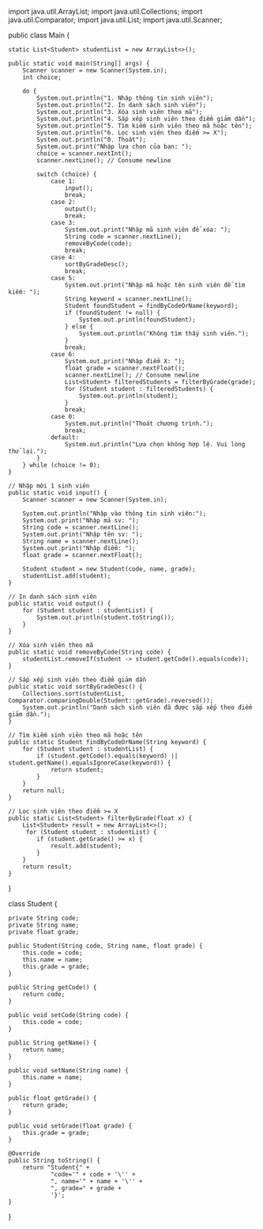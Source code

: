 import java.util.ArrayList;
import java.util.Collections;
import java.util.Comparator;
import java.util.List;
import java.util.Scanner;

public class Main {

    static List<Student> studentList = new ArrayList<>();

    public static void main(String[] args) {
        Scanner scanner = new Scanner(System.in);
        int choice;

        do {
            System.out.println("1. Nhập thông tin sinh viên");
            System.out.println("2. In danh sách sinh viên");
            System.out.println("3. Xóa sinh viên theo mã");
            System.out.println("4. Sắp xếp sinh viên theo điểm giảm dần");
            System.out.println("5. Tìm kiếm sinh viên theo mã hoặc tên");
            System.out.println("6. Lọc sinh viên theo điểm >= X");
            System.out.println("0. Thoát");
            System.out.print("Nhập lựa chọn của bạn: ");
            choice = scanner.nextInt();
            scanner.nextLine(); // Consume newline

            switch (choice) {
                case 1:
                    input();
                    break;
                case 2:
                    output();
                    break;
                case 3:
                    System.out.print("Nhập mã sinh viên để xóa: ");
                    String code = scanner.nextLine();
                    removeByCode(code);
                    break;
                case 4:
                    sortByGradeDesc();
                    break;
                case 5:
                    System.out.print("Nhập mã hoặc tên sinh viên để tìm kiếm: ");
                    String keyword = scanner.nextLine();
                    Student foundStudent = findByCodeOrName(keyword);
                    if (foundStudent != null) {
                        System.out.println(foundStudent);
                    } else {
                        System.out.println("Không tìm thấy sinh viên.");
                    }
                    break;
                case 6:
                    System.out.print("Nhập điểm X: ");
                    float grade = scanner.nextFloat();
                    scanner.nextLine(); // Consume newline
                    List<Student> filteredStudents = filterByGrade(grade);
                    for (Student student : filteredStudents) {
                        System.out.println(student);
                    }
                    break;
                case 0:
                    System.out.println("Thoát chương trình.");
                    break;
                default:
                    System.out.println("Lựa chọn không hợp lệ. Vui lòng thử lại.");
            }
        } while (choice != 0);
    }

    // Nhập mới 1 sinh viên
    public static void input() {
        Scanner scanner = new Scanner(System.in);

        System.out.println("Nhập vào thông tin sinh viên:");
        System.out.print("Nhập mã sv: ");
        String code = scanner.nextLine();
        System.out.print("Nhập tên sv: ");
        String name = scanner.nextLine();
        System.out.print("Nhập điểm: ");
        float grade = scanner.nextFloat();

        Student student = new Student(code, name, grade);
        studentList.add(student);
    }

    // In danh sách sinh viên
    public static void output() {
        for (Student student : studentList) {
            System.out.println(student.toString());
        }
    }

    // Xóa sinh viên theo mã
    public static void removeByCode(String code) {
        studentList.removeIf(student -> student.getCode().equals(code));
    }

    // Sắp xếp sinh viên theo điểm giảm dần
    public static void sortByGradeDesc() {
        Collections.sort(studentList, Comparator.comparingDouble(Student::getGrade).reversed());
        System.out.println("Danh sách sinh viên đã được sắp xếp theo điểm giảm dần.");
    }

    // Tìm kiếm sinh viên theo mã hoặc tên
    public static Student findByCodeOrName(String keyword) {
        for (Student student : studentList) {
            if (student.getCode().equals(keyword) || student.getName().equalsIgnoreCase(keyword)) {
                return student;
            }
        }
        return null;
    }

    // Lọc sinh viên theo điểm >= X
    public static List<Student> filterByGrade(float x) {
        List<Student> result = new ArrayList<>();
         for (Student student : studentList) {
            if (student.getGrade() >= x) {
                result.add(student);
            }
        }
        return result;
    }
}

class Student {

    private String code;
    private String name;
    private float grade;

    public Student(String code, String name, float grade) {
        this.code = code;
        this.name = name;
        this.grade = grade;
    }

    public String getCode() {
        return code;
    }

    public void setCode(String code) {
        this.code = code;
    }

    public String getName() {
        return name;
    }

    public void setName(String name) {
        this.name = name;
    }

    public float getGrade() {
        return grade;
    }

    public void setGrade(float grade) {
        this.grade = grade;
    }

    @Override
    public String toString() {
        return "Student{" +
                "code='" + code + '\'' +
                ", name='" + name + '\'' +
                ", grade=" + grade +
                '}';
    }
}
